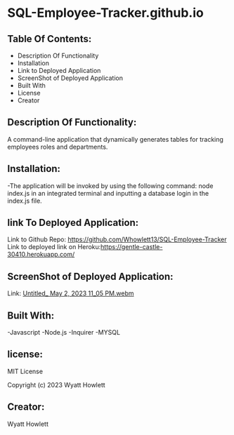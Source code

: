 # SQL-Employee-Tracker.github.io

## Table Of Contents:

- Description Of Functionality
- Installation
- Link to Deployed Application
- ScreenShot of Deployed Application
- Built With
- License
- Creator

## Description Of Functionality:

A command-line application that dynamically generates tables for tracking employees roles and departments.

## Installation:

-The application will be invoked by using the following command: node index.js in an integrated terminal and inputting a database login in the index.js file.

## link To Deployed Application:

Link to Github Repo: https://github.com/Whowlett13/SQL-Employee-Tracker
Link to deployed link on Heroku:https://gentle-castle-30410.herokuapp.com/

## ScreenShot of Deployed Application:

Link: [Untitled\_ May 2, 2023 11_05 PM.webm](https://user-images.githubusercontent.com/116604140/235825763-50f4c4d5-a39f-4eb9-bfa1-6e5cb50c681e.webm)

## Built With:

-Javascript
-Node.js
-Inquirer
-MYSQL

## license:

MIT License

Copyright (c) 2023 Wyatt Howlett

## Creator:

Wyatt Howlett
